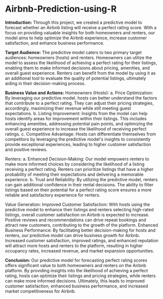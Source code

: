 # Airbnb-Prediction-using-R
**Introduction:**
Through this project, we created a predictive model to forecast whether an Airbnb listing will receive a perfect rating score. With a focus on providing valuable insights for both homeowners and renters, our model aims to help optimize the Airbnb experience, increase customer
satisfaction, and enhance business performance.

**Target Audience:**
The predictive model caters to two primary target audiences: homeowners (hosts) and renters. Homeowners can utilize the model to assess the likelihood of achieving a perfect rating for their listings, enabling them to make informed decisions about pricing, amenities, and overall guest experience. Renters can benefit from the model by using it as an additional tool to evaluate the quality of potential listings, ultimately aiding in their decision-making process.

**Business Value and Actions:**
Homeowners (Hosts):
a. Price Optimization: By leveraging our predictive model, hosts can better understand the factors that contribute to a perfect rating. They can adjust their pricing strategies, accordingly, maximizing their revenue while still meeting guest expectations. 
b. Listing Improvement: Insights from the model can help hosts identify areas for improvement within their listings. This includes enhancing amenities, addressing potential pain points, and optimizing the overall
guest experience to increase the likelihood of receiving perfect ratings. 
c. Competitive Advantage: Hosts can differentiate themselves from competitors by leveraging the predictive model's insights to consistently provide exceptional experiences, leading to higher customer satisfaction
and positive reviews.

Renters:
a. Enhanced Decision-Making: Our model empowers renters to make more informed choices by considering the likelihood of a listing receiving a perfect rating. Renters can prioritize listings that have a
higher probability of meeting their expectations and delivering a memorable experience. 
b. Trust and Reliability: By utilizing the predictive model, renters can gain additional confidence in their rental decisions. The ability to filter listings based on their potential for a perfect rating score ensures a more reliable and satisfactory experience for renters.

Value Generation: 
Improved Customer Satisfaction: With hosts using the predictive model to enhance their listings and renters selecting high-rated listings, overall customer satisfaction on Airbnb is expected to increase. Positive
reviews and recommendations can drive repeat bookings and attract new customers, contributing to the growth of the platform. Enhanced Business Performance: By facilitating better decision-making for hosts and renters, our predictive model can drive business growth for Airbnb. Increased customer satisfaction, improved ratings, and enhanced reputation will attract more hosts and renters to the platform, resulting in higher occupancy rates, increased revenue, and market expansion opportunities.

**Conclusion:**
Our predictive model for forecasting perfect rating scores offers significant value to both homeowners and
renters on the Airbnb platform. By providing insights into the likelihood of achieving a perfect rating, hosts
can optimize their listings and pricing strategies, while renters can make more informed decisions.
Ultimately, this leads to improved customer satisfaction, enhanced business performance, and increased
market competitiveness for Airbnb.
